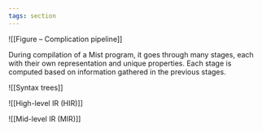 ```yaml
---
tags: section
---
```


![[Figure – Complication pipeline]]

During compilation of a Mist program, it goes through many stages, each with their own representation and unique properties. Each stage is computed based on information gathered in the previous stages.

![[Syntax trees]]

![[High-level IR (HIR)]]

![[Mid-level IR (MIR)]]
